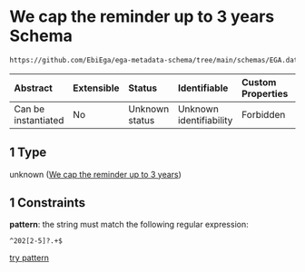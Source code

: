 # We cap the reminder up to 3 years Schema

```txt
https://github.com/EbiEga/ega-metadata-schema/tree/main/schemas/EGA.dataset.json#/properties/approximate_release_date/allOf/1
```



| Abstract            | Extensible | Status         | Identifiable            | Custom Properties | Additional Properties | Access Restrictions | Defined In                                                                     |
| :------------------ | :--------- | :------------- | :---------------------- | :---------------- | :-------------------- | :------------------ | :----------------------------------------------------------------------------- |
| Can be instantiated | No         | Unknown status | Unknown identifiability | Forbidden         | Allowed               | none                | [EGA.dataset.json\*](../../../schemas/EGA.dataset.json "open original schema") |

## 1 Type

unknown ([We cap the reminder up to 3 years](ega-13-properties-approximate-release-date-of-the-dataset-allof-we-cap-the-reminder-up-to-3-years.md))

## 1 Constraints

**pattern**: the string must match the following regular expression:&#x20;

```regexp
^202[2-5]?.+$
```

[try pattern](https://regexr.com/?expression=%5E202%5B2-5%5D%3F.%2B%24 "try regular expression with regexr.com")
